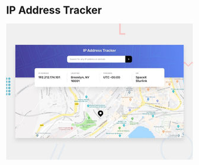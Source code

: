 # IP Address Tracker

![Design preview for the IP Address Tracker coding challenge](./design/desktop-preview.jpg)
